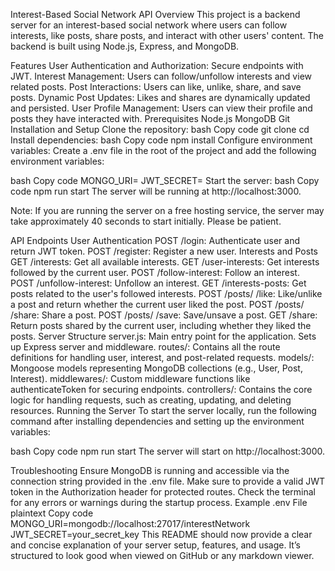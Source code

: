 Interest-Based Social Network API
Overview
This project is a backend server for an interest-based social network where users can follow interests, like posts, share posts, and interact with other users' content. The backend is built using Node.js, Express, and MongoDB.

Features
User Authentication and Authorization: Secure endpoints with JWT.
Interest Management: Users can follow/unfollow interests and view related posts.
Post Interactions: Users can like, unlike, share, and save posts.
Dynamic Post Updates: Likes and shares are dynamically updated and persisted.
User Profile Management: Users can view their profile and posts they have interacted with.
Prerequisites
Node.js
MongoDB
Git
Installation and Setup
Clone the repository:
bash
Copy code
git clone <server-repo-url>
cd <server-repo-directory>
Install dependencies:
bash
Copy code
npm install
Configure environment variables:
Create a .env file in the root of the project and add the following environment variables:

bash
Copy code
MONGO_URI=<your-mongodb-connection-string>
JWT_SECRET=<your-secret-key>
Start the server:
bash
Copy code
npm run start
The server will be running at http://localhost:3000.

Note: If you are running the server on a free hosting service, the server may take approximately 40 seconds to start initially. Please be patient.

API Endpoints
User Authentication
POST /login: Authenticate user and return JWT token.
POST /register: Register a new user.
Interests and Posts
GET /interests: Get all available interests.
GET /user-interests: Get interests followed by the current user.
POST /follow-interest: Follow an interest.
POST /unfollow-interest: Unfollow an interest.
GET /interests-posts: Get posts related to the user's followed interests.
POST /posts/
/like: Like/unlike a post and return whether the current user liked the post.
POST /posts/
/share: Share a post.
POST /posts/
/save: Save/unsave a post.
GET /share: Return posts shared by the current user, including whether they liked the posts.
Server Structure
server.js: Main entry point for the application. Sets up Express server and middleware.
routes/: Contains all the route definitions for handling user, interest, and post-related requests.
models/: Mongoose models representing MongoDB collections (e.g., User, Post, Interest).
middlewares/: Custom middleware functions like authenticateToken for securing endpoints.
controllers/: Contains the core logic for handling requests, such as creating, updating, and deleting resources.
Running the Server
To start the server locally, run the following command after installing dependencies and setting up the environment variables:

bash
Copy code
npm run start
The server will start on http://localhost:3000.

Troubleshooting
Ensure MongoDB is running and accessible via the connection string provided in the .env file.
Make sure to provide a valid JWT token in the Authorization header for protected routes.
Check the terminal for any errors or warnings during the startup process.
Example .env File
plaintext
Copy code
MONGO_URI=mongodb://localhost:27017/interestNetwork
JWT_SECRET=your_secret_key
This README should now provide a clear and concise explanation of your server setup, features, and usage. It’s structured to look good when viewed on GitHub or any markdown viewer.






